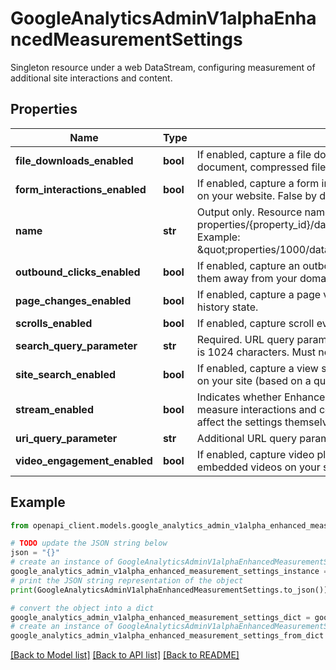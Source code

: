 # GoogleAnalyticsAdminV1alphaEnhancedMeasurementSettings

Singleton resource under a web DataStream, configuring measurement of additional site interactions and content.

## Properties

Name | Type | Description | Notes
------------ | ------------- | ------------- | -------------
**file_downloads_enabled** | **bool** | If enabled, capture a file download event each time a link is clicked with a common document, compressed file, application, video, or audio extension. | [optional] 
**form_interactions_enabled** | **bool** | If enabled, capture a form interaction event each time a visitor interacts with a form on your website. False by default. | [optional] 
**name** | **str** | Output only. Resource name of the Enhanced Measurement Settings. Format: properties/{property_id}/dataStreams/{data_stream}/enhancedMeasurementSettings Example: \&quot;properties/1000/dataStreams/2000/enhancedMeasurementSettings\&quot; | [optional] [readonly] 
**outbound_clicks_enabled** | **bool** | If enabled, capture an outbound click event each time a visitor clicks a link that leads them away from your domain. | [optional] 
**page_changes_enabled** | **bool** | If enabled, capture a page view event each time the website changes the browser history state. | [optional] 
**scrolls_enabled** | **bool** | If enabled, capture scroll events each time a visitor gets to the bottom of a page. | [optional] 
**search_query_parameter** | **str** | Required. URL query parameters to interpret as site search parameters. Max length is 1024 characters. Must not be empty. | [optional] 
**site_search_enabled** | **bool** | If enabled, capture a view search results event each time a visitor performs a search on your site (based on a query parameter). | [optional] 
**stream_enabled** | **bool** | Indicates whether Enhanced Measurement Settings will be used to automatically measure interactions and content on this web stream. Changing this value does not affect the settings themselves, but determines whether they are respected. | [optional] 
**uri_query_parameter** | **str** | Additional URL query parameters. Max length is 1024 characters. | [optional] 
**video_engagement_enabled** | **bool** | If enabled, capture video play, progress, and complete events as visitors view embedded videos on your site. | [optional] 

## Example

```python
from openapi_client.models.google_analytics_admin_v1alpha_enhanced_measurement_settings import GoogleAnalyticsAdminV1alphaEnhancedMeasurementSettings

# TODO update the JSON string below
json = "{}"
# create an instance of GoogleAnalyticsAdminV1alphaEnhancedMeasurementSettings from a JSON string
google_analytics_admin_v1alpha_enhanced_measurement_settings_instance = GoogleAnalyticsAdminV1alphaEnhancedMeasurementSettings.from_json(json)
# print the JSON string representation of the object
print(GoogleAnalyticsAdminV1alphaEnhancedMeasurementSettings.to_json())

# convert the object into a dict
google_analytics_admin_v1alpha_enhanced_measurement_settings_dict = google_analytics_admin_v1alpha_enhanced_measurement_settings_instance.to_dict()
# create an instance of GoogleAnalyticsAdminV1alphaEnhancedMeasurementSettings from a dict
google_analytics_admin_v1alpha_enhanced_measurement_settings_from_dict = GoogleAnalyticsAdminV1alphaEnhancedMeasurementSettings.from_dict(google_analytics_admin_v1alpha_enhanced_measurement_settings_dict)
```
[[Back to Model list]](../README.md#documentation-for-models) [[Back to API list]](../README.md#documentation-for-api-endpoints) [[Back to README]](../README.md)



